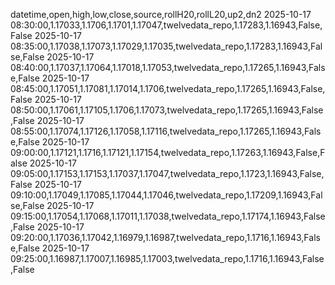 datetime,open,high,low,close,source,rollH20,rollL20,up2,dn2
2025-10-17 08:30:00,1.17033,1.1706,1.1701,1.17047,twelvedata_repo,1.17283,1.16943,False,False
2025-10-17 08:35:00,1.17038,1.17073,1.17029,1.17035,twelvedata_repo,1.17283,1.16943,False,False
2025-10-17 08:40:00,1.17037,1.17064,1.17018,1.17053,twelvedata_repo,1.17265,1.16943,False,False
2025-10-17 08:45:00,1.17051,1.17081,1.17014,1.1706,twelvedata_repo,1.17265,1.16943,False,False
2025-10-17 08:50:00,1.17061,1.17105,1.1706,1.17073,twelvedata_repo,1.17265,1.16943,False,False
2025-10-17 08:55:00,1.17074,1.17126,1.17058,1.17116,twelvedata_repo,1.17265,1.16943,False,False
2025-10-17 09:00:00,1.17121,1.1716,1.17121,1.17154,twelvedata_repo,1.17263,1.16943,False,False
2025-10-17 09:05:00,1.17153,1.17153,1.17037,1.17047,twelvedata_repo,1.1723,1.16943,False,False
2025-10-17 09:10:00,1.17049,1.17085,1.17044,1.17046,twelvedata_repo,1.17209,1.16943,False,False
2025-10-17 09:15:00,1.17054,1.17068,1.17011,1.17038,twelvedata_repo,1.17174,1.16943,False,False
2025-10-17 09:20:00,1.17036,1.17042,1.16979,1.16987,twelvedata_repo,1.1716,1.16943,False,False
2025-10-17 09:25:00,1.16987,1.17007,1.16985,1.17003,twelvedata_repo,1.1716,1.16943,False,False

